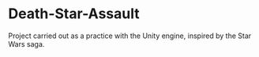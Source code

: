 # Death-Star-Assault
 Project carried out as a practice with the Unity engine, inspired by the Star Wars saga.
